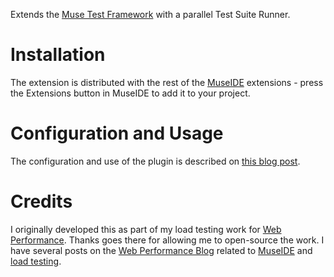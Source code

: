 Extends the [Muse Test Framework](https://github.com/ChrisLMerrill/muse) with a parallel Test Suite Runner.

# Installation

The extension is distributed with the rest of the [MuseIDE](http://ide4selenium.com) extensions - press the Extensions button in MuseIDE to add it to your project.  

# Configuration and Usage

The configuration and use of the plugin is described on [this blog post](https://www.webperformance.com/load-testing-tools/blog/2018/03/introducing-the-parallel-extension-for-museide/).

# Credits

I originally developed this as part of my load testing work for [Web Performance](http://webperformance.com/). Thanks 
goes there for allowing me to open-source the work. I have several posts on the 
[Web Performance Blog](https://www.webperformance.com/load-testing-tools/blog/) related to 
[MuseIDE](https://www.webperformance.com/load-testing-tools/blog/category/museide/) and 
[load testing](https://www.webperformance.com/load-testing-tools/blog/category/load-testing/).  